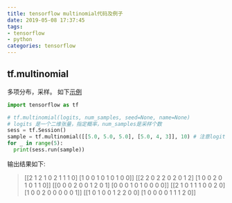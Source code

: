 ```yaml
---
title: tensorflow multinomial代码及例子
date: 2019-05-08 17:37:45
tags:
- tensorflow
- python
categories: tensorflow
---
```


## tf.multinomial
多项分布，采样。
如下[示例](https://github.com/mxxhcm/myown_code/blob/master/tf/some_ops/tf_multinominal.py)
``` python
import tensorflow as tf

# tf.multinomial(logits, num_samples, seed=None, name=None)
# logits 是一个二维张量，指定概率，num_samples是采样个数
sess = tf.Session()
sample = tf.multinomial([[5.0, 5.0, 5.0], [5.0, 4, 3]], 10) # 注意logits必须是float
for _ in range(5):
  print(sess.run(sample))
```
输出结果如下:
> [[2 1 2 1 0 2 1 1 1 0]
 [1 0 0 1 0 1 0 1 0 0]]
[[2 2 0 2 2 0 2 0 1 2]
 [1 0 0 2 0 1 0 1 1 0]]
[[0 0 0 2 0 0 1 2 0 1]
 [0 0 0 1 0 1 0 0 0 0]]
[[2 1 0 1 1 1 0 0 2 0]
 [1 0 0 2 0 0 0 0 0 1]]
[[1 0 1 0 0 1 2 2 0 0]
 [1 0 0 0 0 1 1 1 2 0]]


